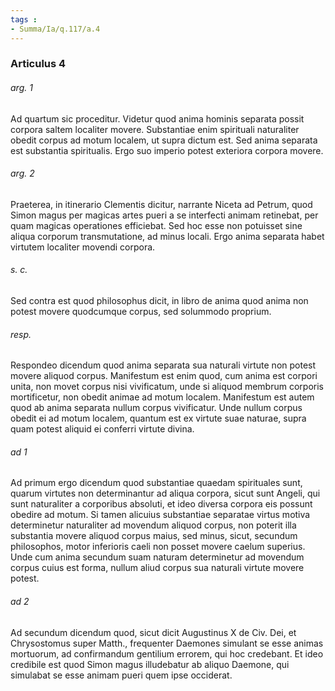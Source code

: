 ```yaml
---
tags : 
- Summa/Ia/q.117/a.4
---
```


### Articulus 4

###### arg. 1
Ad quartum sic proceditur. Videtur quod anima hominis separata possit corpora saltem localiter movere. Substantiae enim spirituali naturaliter obedit corpus ad motum localem, ut supra dictum est. Sed anima separata est substantia spiritualis. Ergo suo imperio potest exteriora corpora movere.

###### arg. 2
Praeterea, in itinerario Clementis dicitur, narrante Niceta ad Petrum, quod Simon magus per magicas artes pueri a se interfecti animam retinebat, per quam magicas operationes efficiebat. Sed hoc esse non potuisset sine aliqua corporum transmutatione, ad minus locali. Ergo anima separata habet virtutem localiter movendi corpora.

###### s. c.
Sed contra est quod philosophus dicit, in libro de anima quod anima non potest movere quodcumque corpus, sed solummodo proprium.

###### resp.
Respondeo dicendum quod anima separata sua naturali virtute non potest movere aliquod corpus. Manifestum est enim quod, cum anima est corpori unita, non movet corpus nisi vivificatum, unde si aliquod membrum corporis mortificetur, non obedit animae ad motum localem. Manifestum est autem quod ab anima separata nullum corpus vivificatur. Unde nullum corpus obedit ei ad motum localem, quantum est ex virtute suae naturae, supra quam potest aliquid ei conferri virtute divina.

###### ad 1
Ad primum ergo dicendum quod substantiae quaedam spirituales sunt, quarum virtutes non determinantur ad aliqua corpora, sicut sunt Angeli, qui sunt naturaliter a corporibus absoluti, et ideo diversa corpora eis possunt obedire ad motum. Si tamen alicuius substantiae separatae virtus motiva determinetur naturaliter ad movendum aliquod corpus, non poterit illa substantia movere aliquod corpus maius, sed minus, sicut, secundum philosophos, motor inferioris caeli non posset movere caelum superius. Unde cum anima secundum suam naturam determinetur ad movendum corpus cuius est forma, nullum aliud corpus sua naturali virtute movere potest.

###### ad 2
Ad secundum dicendum quod, sicut dicit Augustinus X de Civ. Dei, et Chrysostomus super Matth., frequenter Daemones simulant se esse animas mortuorum, ad confirmandum gentilium errorem, qui hoc credebant. Et ideo credibile est quod Simon magus illudebatur ab aliquo Daemone, qui simulabat se esse animam pueri quem ipse occiderat.

